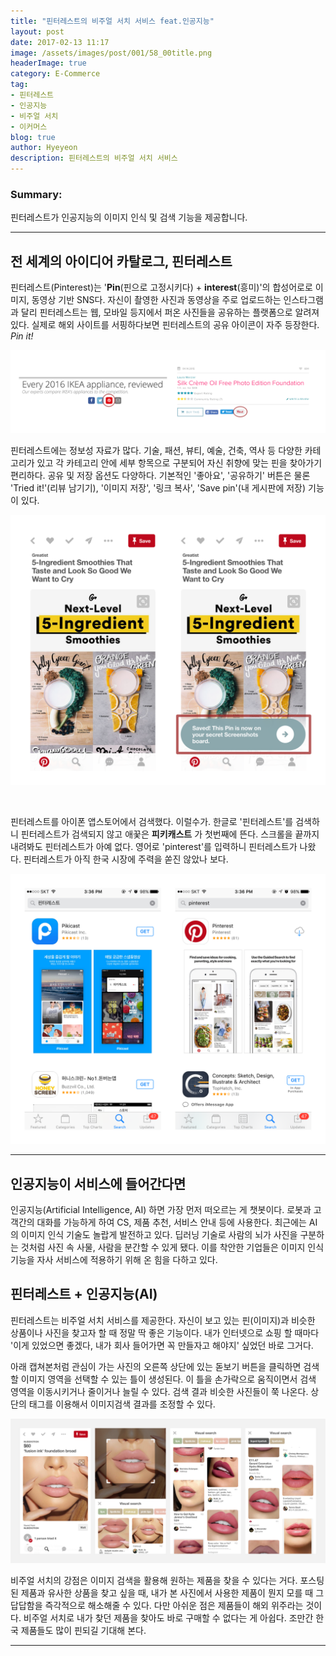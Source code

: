 ```yaml
---
title: "핀터레스트의 비주얼 서치 서비스 feat.인공지능"
layout: post
date: 2017-02-13 11:17
image: /assets/images/post/001/58_00title.png
headerImage: true
category: E-Commerce
tag:
- 핀터레스트
- 인공지능
- 비주얼 서치
- 이커머스
blog: true
author: Hyeyeon
description: 핀터레스트의 비주얼 서치 서비스
---
```


### Summary:

핀터레스트가 인공지능의 이미지 인식 및 검색 기능을 제공합니다.

---

## 전 세계의 아이디어 카탈로그, 핀터레스트

핀터레스트(Pinterest)는 '**Pin**(핀으로 고정시키다) + **interest**(흥미)'의 합성어로로 이미지, 동영상 기반 SNS다. 자신이 촬영한 사진과 동영상을 주로 업로드하는 인스타그램과 달리 핀터레스트는 웹, 모바일 등지에서 퍼온 사진들을 공유하는 플랫폼으로 알려져 있다. 실제로 해외 사이트를 서핑하다보면 핀터레스트의 공유 아이콘이 자주 등장한다. *Pin it!*

![](/assets/images/post/001/58_01.png)

핀터레스트에는 정보성 자료가 많다. 기술, 패션, 뷰티, 예술, 건축, 역사 등 다양한 카테고리가 있고 각 카테고리 안에 세부 항목으로 구분되어 자신 취향에 맞는 핀을 찾아가기 편리하다. 공유 및 저장 옵션도 다양하다. 기본적인 '좋아요', '공유하기' 버튼은 물론 'Tried it!'(리뷰 남기기), '이미지 저장', '링크 복사', 'Save pin'(내 게시판에 저장) 기능이 있다.

![위 핀을 캡쳐했더니 Screenshots라는 내 전용 게시판에도 자동으로 저장됐다. 상단의 하트, 체크, 비행기 표시는 공유 및 저장 옵션이다.](/assets/images/post/001/58_03.png)

<br>

핀터레스트를 아이폰 앱스토어에서 검색했다. 이럴수가. 한글로 '핀터레스트'를 검색하니 핀터레스트가 검색되지 않고 애꿎은 **피키캐스트** 가 첫번째에 뜬다. 스크롤을 끝까지 내려봐도 핀터레스트가 아예 없다. 영어로 'pinterest'를 입력하니 핀터레스트가 나왔다. 핀터레스트가 아직 한국 시장에 주력을 쏟진 않았나 보다.

![](/assets/images/post/001/58_02.png)

---

## 인공지능이 서비스에 들어간다면

인공지능(Artificial Intelligence, AI) 하면 가장 먼저 떠오르는 게 챗봇이다. 로봇과 고객간의 대화를 가능하게 하여 CS, 제품 추천, 서비스 안내 등에 사용한다. 최근에는 AI의 이미지 인식 기술도 놀랍게 발전하고 있다. 딥러닝 기술로 사람의 뇌가 사진을 구분하는 것처럼 사진 속 사물, 사람을 분간할 수 있게 됐다. 이를 착안한 기업들은 이미지 인식 기능을 자사 서비스에 적용하기 위해 온 힘을 다하고 있다.

## 핀터레스트 + 인공지능(AI)

핀터레스트는 비주얼 서치 서비스를 제공한다. 자신이 보고 있는 핀(이미지)과 비슷한 상품이나 사진을 찾고자 할 때 정말 딱 좋은 기능이다. 내가 인터넷으로 쇼핑 할 때마다 '이게 있었으면 좋겠다, 내가 회사 들어가면 꼭 만들자고 해야지' 싶었던 바로 그거다.

아래 캡쳐본처럼 관심이 가는 사진의 오른쪽 상단에 있는 돋보기 버튼을 클릭하면 검색할 이미지 영역을 선택할 수 있는 틀이 생성된다. 이 틀을 손가락으로 움직이면서 검색 영역을 이동시키거나 줄이거나 늘릴 수 있다. 검색 결과 비슷한 사진들이 쭉 나온다. 상단의 태그를 이용해서 이미지검색 결과를 조정할 수 있다.

![](/assets/images/post/001/58_04.png)

비주얼 서치의 강점은 이미지 검색을 활용해 원하는 제품을 찾을 수 있다는 거다. 포스팅된 제품과 유사한 상품을 찾고 싶을 때, 내가 본 사진에서 사용한 제품이 뭔지 모를 때 그 답답함을 즉각적으로 해소해줄 수 있다. 다만 아쉬운 점은 제품들이 해외 위주라는 것이다. 비주얼 서치로 내가 찾던 제품을 찾아도 바로 구매할 수 없다는 게 아쉽다. 조만간 한국 제품들도 많이 핀되길 기대해 본다.

---
